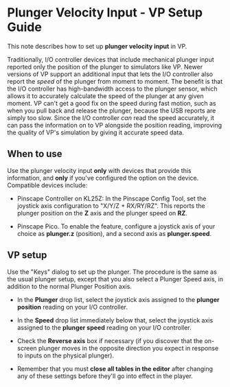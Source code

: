 # Plunger Velocity Input - VP Setup Guide

This note describes how to set up **plunger velocity input** in VP.

Traditionally, I/O controller devices that include mechanical plunger
input reported only the position of the plunger to simulators like VP.
Newer versions of VP support an additional input that lets the I/O
controller also report the *speed* of the plunger from moment to
moment.  The benefit is that the I/O controller has high-bandwidth
access to the plunger sensor, which allows it to accurately calculate
the speed of the plunger at any given moment.  VP can't get a good fix
on the speed during fast motion, such as when you pull back and
release the plunger, because the USB reports are simply too slow.
Since the I/O controller *can* read the speed accurately, it can pass
the information on to VP alongside the position reading, improving the
quality of VP's simulation by giving it accurate speed data.


## When to use

Use the plunger velocity input **only** with devices that provide
this information, and **only** if you've configured the option on
the device.  Compatible devices include:

* Pinscape Controller on KL25Z: In the Pinscape Config Tool, set the
joystick axis configuration to "X/Y/Z + RX/RY/RZ".  This reports
the plunger position on the **Z** axis and the plunger speed on **RZ**.

* Pinscape Pico.  To enable the feature, configure a joystick axis
of your choice as **plunger.z** (position), and a second axis as **plunger.speed**.

## VP setup

Use the "Keys" dialog to set up the plunger.  The procedure is the
same as the usual plunger setup, except that you also select a Plunger
Speed axis, in addition to the normal Plunger Position axis.

* In the **Plunger** drop list, select the joystick axis assigned to
the **plunger position** reading on your I/O controller.

* In the **Speed** drop list immediately below that, select the joystick
axis assigned to the **plunger speed** reading on your I/O controller.

* Check the **Reverse axis** box if necessary (if you discover that
the on-screen plunger moves in the opposite direction you expect in
response to inputs on the physical plunger).

* Remember that you must **close all tables in the editor** after changing
any of these settings before they'll go into effect in the player.

